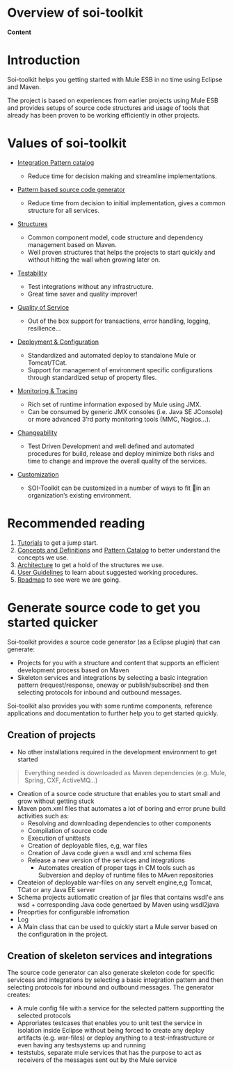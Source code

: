 # Overview of soi-toolkit #

**Content**


# Introduction #

Soi-toolkit helps you getting started with Mule ESB in no time using Eclipse and Maven.

The project is based on experiences from earlier projects using Mule ESB and provides setups of source code structures and usage of tools that already has been proven to be working efficiently in other projects.

# Values of soi-toolkit #

  * [Integration Pattern catalog](PatternCatalog.md)
    * Reduce time for decision making and streamline implementations.

  * [Pattern based source code generator](Tutorials.md)
    * Reduce time from decision to initial implementation, gives a common structure for all services.

  * [Structures](Architecture.md)
    * Common component model, code structure and dependency management based on Maven.
    * Well proven structures that helps the projects to start quickly and without hitting the wall when growing later on.

  * [Testability](Architecture#Test_Driven_Development.md)
    * Test integrations without any infrastructure.
    * Great time saver and quality improver!

  * [Quality of Service](Tutorials.md)
    * Out of the box support for transactions, error handling, logging, resilience...

  * [Deployment & Configuration](UserGuidelines.md)
    * Standardized and automated deploy to standalone Mule or Tomcat/TCat.
    * Support for management of environment specific configurations through standardized setup of property files.

  * [Monitoring & Tracing](UserGuidelines.md)
    * Rich set of runtime information exposed by Mule using JMX.
    * Can be consumed by generic JMX consoles (i.e. Java SE JConsole) or more advanced 3’rd party monitoring tools (MMC, Nagios...).

  * [Changeability](UserGuidelines.md)
    * Test Driven Development and well defined and automated procedures for build, release and deploy minimize both risks and time to change and improve the overall quality of the services.

  * [Customization](UserGuidelines.md)
    * SOI-Toolkit can be customized in a number of ways to fit in an organization’s existing environment.

# Recommended reading #

  1. [Tutorials](Tutorials.md) to get a jump start.
  1. [Concepts and Definitions](ConceptsAndDefinitions.md) and [Pattern Catalog](PatternCatalog.md) to better understand the concepts we use.
  1. [Architecture](Architecture.md) to get a hold of the structures we use.
  1. [User Guidelines](UserGuidelines.md) to learn about suggested working procedures.
  1. [Roadmap](Roadmap.md) to see were we are going.


# Generate source code to get you started quicker #
Soi-toolkit provides a source code generator (as a Eclipse plugin) that can generate:
  * Projects for you with a structure and content that supports an efficient development process based on Maven
  * Skeleton services and integrations by selecting a basic integration pattern (request/response, oneway or publish/subscribe) and then selecting protocols for inbound and outbound messages.

Soi-toolkit also provides you with some runtime components, reference applications and documentation to further help you to get started quickly.

## Creation of projects ##

  * No other installations required in the development environment to get started
> Everything needed is downloaded as Maven dependencies (e.g. Mule, Spring, CXF, ActiveMQ...)
  * Creation of a source code structure that enables you to start small and grow without getting stuck
  * Maven pom.xml files that automates a lot of boring and error prune build activities such as:
    * Resolving and downloading dependencies to other components
    * Compilation of source code
    * Execution of unittests
    * Creation of deployable files, e,g, war files
    * Creation of Java code given a wsdl and xml schema files
    * Release a new version of the services and integrations
      * Automates creation of proper tags in CM tools such as Subversion and deploy of runtime files to MAven repositories
  * Createion of deployable war-files on any servelt engine,e,g Tomcat, TCat or any Java EE server
  * Schema projects autiomatic creation of jar files that contains wsdl'e ans wsd + corresponding Java code genertaed by Maven using wsdl2java
  * Preoprties for configurable infromation
  * Log
  * A Main class that can be used to quickly start a Mule server based on the configuration in the project.

## Creation of skeleton services and integrations ##

The source code generator can also generate skeleton code for specific serviceas and integrations by selecting a basic integration pattern and then selecting protocols for inbound and outbound messages. The generator creates:
  * A mule config file with a service for the selected pattern supportting the selected protocols
  * Approriates testcases that enables you to unit test the service in isolation inside Eclipse without being forced to create any deploy artifacts (e.g. war-files) or deploy anything to a test-infrastructure or even having any testsystems up and running
  * teststubs, separate mule services that has the purpose to act as receivers of the messages sent out by the Mule service